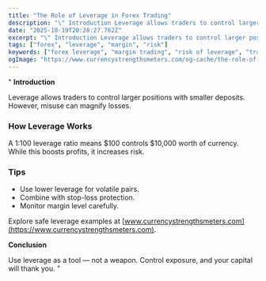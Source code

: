 ```yaml
---
title: "The Role of Leverage in Forex Trading"
description: "\" Introduction Leverage allows traders to control larger positions with smaller deposits..."
date: "2025-10-19T20:28:27.762Z"
excerpt: "\" Introduction Leverage allows traders to control larger positions with smaller deposits. However, misuse can magnify losses. How Leverage Works A 1:100 leverage ratio means $100 controls $10,000 worth of currency. While this boosts profits, it increases risk. Tips - Use lower leverage for volatile pairs. - Combine with stop-loss..."
tags: ["forex", "leverage", "margin", "risk"]
keywords: ["forex leverage", "margin trading", "risk of leverage", "trading capital", "forex exposure"]
ogImage: "https://www.currencystrengthsmeters.com/og-cache/the-role-of-leverage-in-forex-trading.jpg"
---
```

"
**Introduction**

Leverage allows traders to control larger positions with smaller deposits. However, misuse can magnify losses.

### How Leverage Works

A 1:100 leverage ratio means $100 controls $10,000 worth of currency.  
While this boosts profits, it increases risk.

### Tips

- Use lower leverage for volatile pairs.  
- Combine with stop-loss protection.  
- Monitor margin level carefully.  

Explore safe leverage examples at [www.currencystrengthsmeters.com](https://www.currencystrengthsmeters.com).

**Conclusion**

Use leverage as a tool — not a weapon. Control exposure, and your capital will thank you.
"
